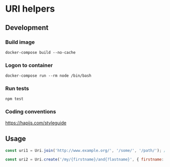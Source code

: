 URI helpers
==============================

## Development

### Build image
    docker-compose build --no-cache

### Logon to container
    docker-compose run --rm node /bin/bash

### Run tests
    npm test

### Coding conventions
https://hapijs.com/styleguide

## Usage
```javascript
const uri1 = Uri.join('http://www.example.org/', '/some/', '/path/'); // http://www.example.org/some/path

const uri2 = Uri.create('/my/{firstname}/and{?lastname}', { firstname: 'John', lastname: 'Doe' }); // /my/John/and?lastname=Doe
```
